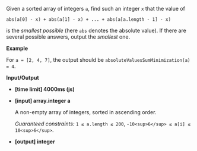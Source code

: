 ﻿Given a sorted array of integers `a`, find such an integer `x` that the value of

```
abs(a[0] - x) + abs(a[1] - x) + ... + abs(a[a.length - 1] - x)

```

is the _smallest possible_ (here `abs` denotes the absolute value).
If there are several possible answers, output the _smallest_ one.

**Example**

For `a = [2, 4, 7]`, the output should be
`absoluteValuesSumMinimization(a) = 4`.

**Input/Output**

*   **[time limit] 4000ms (js)**

*   **[input] array.integer a**

    A non-empty array of integers, sorted in ascending order.

    _Guaranteed constraints:_
    `1 ≤ a.length ≤ 200`,
    `-10<sup>6</sup> ≤ a[i] ≤ 10<sup>6</sup>`.

*   **[output] integer**